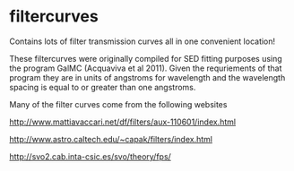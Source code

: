 filtercurves
============

Contains lots of filter transmission curves all in one convenient location!



These filtercurves were originally compiled for SED fitting purposes using the program GalMC (Acquaviva et al 2011).
Given the requriements of that program they are in units of angstroms for wavelength and the wavelength spacing is equal
to or greater than one angstroms.

Many of the filter curves come from the following websites

http://www.mattiavaccari.net/df/filters/aux-110601/index.html

http://www.astro.caltech.edu/~capak/filters/index.html

http://svo2.cab.inta-csic.es/svo/theory/fps/
